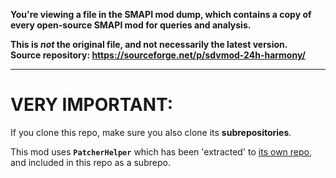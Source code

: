 **You're viewing a file in the SMAPI mod dump, which contains a copy of every open-source SMAPI mod
for queries and analysis.**

**This is _not_ the original file, and not necessarily the latest version.**  
**Source repository: https://sourceforge.net/p/sdvmod-24h-harmony/**

----

# **VERY IMPORTANT:**

If you clone this repo, make sure you also clone its **subrepositories**.

This mod uses **`PatcherHelper`** which has been 'extracted' to [its own repo](https://sourceforge.net/projects/sdvmod-patcherhelper/), and included in this repo as a subrepo.
